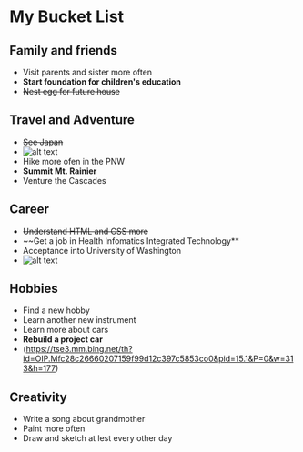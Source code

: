 # My Bucket List

## Family and friends
 * Visit parents and sister more often
 * **__Start foundation for children's education__**
 * ~~Nest egg for future house~~

## Travel and Adventure
 * ~~See Japan~~
 * ![alt text](https://tse3.mm.bing.net/th?id=OIP.M2995887da82e532390292919ad3ea20bH0&pid=15.1&P=0&w=258&h=162)
 * Hike more ofen in the PNW
 * **Summit Mt. Rainier**
 * Venture the Cascades
 
## Career
 * ~~Understand HTML and CSS more~~
 * ~~Get a job in Health Infomatics Integrated Technology**
 * Acceptance into University of Washington
 * ![alt text](http://25.media.tumblr.com/tumblr_lx005xcDx91r6e98do1_500.gif)

## Hobbies
 * Find a new hobby
 * Learn another new instrument
 * Learn more about cars
 * __Rebuild a project car__
 * (https://tse3.mm.bing.net/th?id=OIP.Mfc28c26660207159f99d12c397c5853co0&pid=15.1&P=0&w=313&h=177)
 
## Creativity
* Write a song about grandmother
* Paint more often
* Draw and sketch at lest every other day

